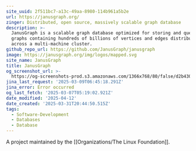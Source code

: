 ```yaml
---
site_uuid: 2f511bc7-a13c-49aa-8980-114b961a5b2e
url: https://janusgraph.org/
zinger: Distributed, open source, massively scalable graph database
description: >-
  JanusGraph is a scalable graph database optimized for storing and querying
  graphs containing hundreds of billions of vertices and edges distributed
  across a multi-machine cluster.
github_repo_url: https://github.com/JanusGraph/janusgraph
image: https://janusgraph.org/img/logos/mapped.svg
site_name: JanusGraph
title: JanusGraph
og_screenshot_url: >-
  https://og-screenshots-prod.s3.amazonaws.com/1366x768/80/false/d2b430b021c17329b18a2a0d48a76ea83a5bf500b064584a861de64d56d1c73b.jpeg
jina_last_request: '2025-03-09T06:45:18.291Z'
jina_error: Error occurred
og_last_fetch: '2025-03-07T05:19:02.921Z'
date_modified: '2025-04-12'
date_created: '2025-03-31T20:44:50.515Z'
tags:
  - Software-Development
  - Databases
  - Database
---
```











































A project maintained by the [[Organizations/The Linux Foundation]].


